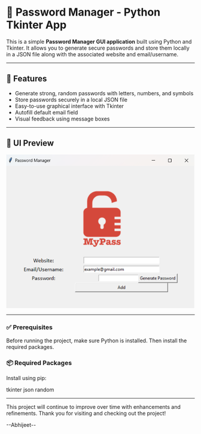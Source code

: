 
# 🔐 Password Manager - Python Tkinter App

This is a simple **Password Manager GUI application** built using Python and Tkinter. It allows you to generate secure passwords and store them locally in a JSON file along with the associated website and email/username. 

---

## 🧩 Features

- Generate strong, random passwords with letters, numbers, and symbols
- Store passwords securely in a local JSON file
- Easy-to-use graphical interface with Tkinter
- Autofill default email field
- Visual feedback using message boxes

---

## 📸 UI Preview

![Password Manager Screenshot](app.png)  

---

### ✅ Prerequisites

Before running the project, make sure Python is installed. Then install the required packages.

### 📦 Required Packages

Install using pip:

tkinter
json
random

-----


This project will continue to improve over time with enhancements and refinements.
Thank you for visiting and checking out the project!


--Abhijeet--
